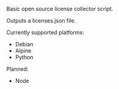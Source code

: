 Basic open source license collector script.

Outputs a licenses.json file.

Currently supported platforms:
* Debian
* Alpine
* Python

Planned:
* Node

